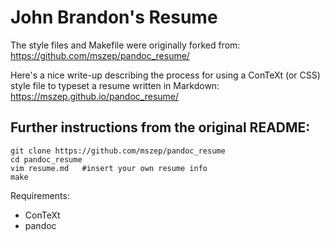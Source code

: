 John Brandon's Resume
===================

The style files and Makefile were originally forked from:
    https://github.com/mszep/pandoc_resume/ 

Here's a nice write-up describing the process for using a ConTeXt (or CSS) style file to typeset a resume written in Markdown:
    https://mszep.github.io/pandoc_resume/

## Further instructions from the original README:

    git clone https://github.com/mszep/pandoc_resume
    cd pandoc_resume
    vim resume.md   #insert your own resume info
    make

Requirements:

 * ConTeXt
 * pandoc
